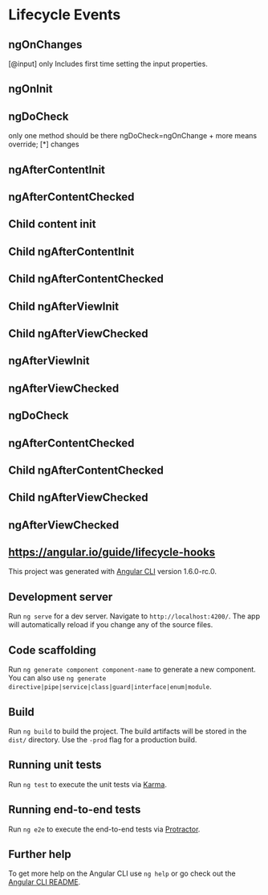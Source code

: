 # Lifecycle Events

## ngOnChanges
[@input] only
Includes first time setting the input properties.
## ngOnInit

## ngDoCheck
only one method should be there
ngDoCheck=ngOnChange + more means override;
[*] changes
## ngAfterContentInit
## ngAfterContentChecked
## Child content init
## Child ngAfterContentInit
## Child ngAfterContentChecked
## Child ngAfterViewInit
## Child ngAfterViewChecked
## ngAfterViewInit
## ngAfterViewChecked
## ngDoCheck
## ngAfterContentChecked
## Child ngAfterContentChecked
## Child ngAfterViewChecked
## ngAfterViewChecked

## https://angular.io/guide/lifecycle-hooks

This project was generated with [Angular CLI](https://github.com/angular/angular-cli) version 1.6.0-rc.0.

## Development server

Run `ng serve` for a dev server. Navigate to `http://localhost:4200/`. The app will automatically reload if you change any of the source files.

## Code scaffolding

Run `ng generate component component-name` to generate a new component. You can also use `ng generate directive|pipe|service|class|guard|interface|enum|module`.

## Build

Run `ng build` to build the project. The build artifacts will be stored in the `dist/` directory. Use the `-prod` flag for a production build.

## Running unit tests

Run `ng test` to execute the unit tests via [Karma](https://karma-runner.github.io).

## Running end-to-end tests

Run `ng e2e` to execute the end-to-end tests via [Protractor](http://www.protractortest.org/).

## Further help

To get more help on the Angular CLI use `ng help` or go check out the [Angular CLI README](https://github.com/angular/angular-cli/blob/master/README.md).

